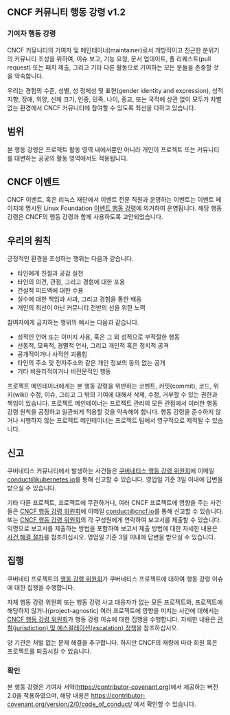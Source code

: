 <!-- Do not edit this file directly. Get the latest from
     https://github.com/cncf/foundation/blob/main/code-of-conduct.md -->
## CNCF 커뮤니티 행동 강령 v1.2

### 기여자 행동 강령

CNCF 커뮤니티의 기여자 및 메인테이너(maintainer)로서 개방적이고 친근한 분위기의
커뮤니티 조성을 위하여, 이슈 보고, 기능 요청, 문서 업데이트,
풀 리퀘스트(pull request) 또는 패치 제출, 그리고 기타 다른 활동으로 기여하는
모든 분들을 존중할 것을 약속합니다.

우리는 경험의 수준, 성별, 성 정체성 및 표현(gender identity and expression), 성적 지향, 장애, 외양, 신체 크기, 인종, 민족, 나이, 종교,
또는 국적에 상관 없이 모두가 차별 없는 환경에서 CNCF 커뮤니티에
참여할 수 있도록 최선을 다하고 있습니다.

## 범위

본 행동 강령은 프로젝트 활동 영역 내에서뿐만 아니라 개인이 프로젝트 또는 커뮤니티를 대변하는 공공의 활동 영역에서도 적용됩니다.

## CNCF 이벤트

CNCF 이벤트, 혹은 리눅스 재단에서 이벤트 전문 직원과 운영하는 이벤트는 이벤트 페이지에 명시된 Linux Foundation [이벤트 행동 강령](https://events.linuxfoundation.org/code-of-conduct)에 의거하여 운영됩니다. 해당 행동 강령은 CNCF의 행동 강령과 함께 사용하도록 고안되었습니다.

## 우리의 원칙

긍정적인 환경을 조성하는 행위는 다음과 같습니다.

* 타인에게 친절과 공감 실천
* 타인의 의견, 관점, 그리고 경험에 대한 포용
* 건설적 피드백에 대한 수용
* 실수에 대한 책임과 사과, 
  그리고 경험을 통한 배움
* 개인의 최선이 아닌 커뮤니티 전반의 
  선을 위한 노력

참여자에게 금지하는 행위의 예시는 다음과 같습니다.

* 성적인 언어 또는 이미지 사용, 혹은 
  그 외 성적으로 부적절한 행동
* 선동적, 모욕적, 경멸적 언사, 그리고 개인적 혹은 정치적 공격
* 공개적이거나 사적인 괴롭힘
* 타인의 주소 및 전자주소와 같은 
  개인 정보의 동의 없는 공개
* 기타 비윤리적이거나 비전문적인 행동


프로젝트 메인테이너에게는 본 행동 강령을 위반하는 코멘트, 커밋(commit), 코드, 위키(wiki) 수정, 이슈, 그리고 그 밖의 기여에 대해서 삭제, 수정,
거부할 수 있는 권한과 책임이 있습니다. 프로젝트 메인테이너는 프로젝트 관리의
모든 관점에서 이러한 행동 강령 원칙을 공정하고 일관되게 적용할 것을 약속해야 합니다.
행동 강령을 준수하지 않거나 시행하지 않는 프로젝트 메인테이너는 프로젝트 팀에서
영구적으로 제적될 수 있습니다.

## 신고

쿠버네티스 커뮤니티에서 발생하는 사건들은 [쿠버네티스 행동 강령 위원회](https://git.k8s.io/community/committee-code-of-conduct)에 이메일 <conduct@kubernetes.io>를 통해 신고할 수 있습니다. 영업일 기준 3일 이내에 답변을 받으실 수 있습니다.

기타 다른 프로젝트, 프로젝트에 무관하거나, 여러 CNCF 프로젝트에 영향을 주는 사건들은 [CNCF 행동 강령 위원회](https://www.cncf.io/conduct/committee/)에 이메일 <conduct@cncf.io>를 통해 신고할 수 있습니다. 또는 [CNCF 행동 강령 위원회](https://www.cncf.io/conduct/committee/)의 각 구성원에게 연락하여 보고서를 제출할 수 있습니다. 익명으로 보고서를 제출하는 방법을 포함하여 보고서 제출 방법에 대한 자세한 내용은 [사건 해결 절차](https://www.cncf.io/conduct/procedures/)를 참조하십시오. 영업일 기준 3일 이내에 답변을 받으실 수 있습니다.

## 집행

쿠버네티 프로젝트의 [행동 강령 위원회](https://github.com/kubernetes/community/tree/master/committee-code-of-conduct)가 쿠버네티스 프로젝트에 대하여 행동 강령 이슈에 대한 집행을 수행합니다. 

자체 행동 강령 위원회 또는 행동 강령 사고 대응자가 없는 모든 프로젝트와, 프로젝트에 해당하지 않거나(project-agnostic) 여러 프로젝트에 영향을 미치는 사건에 대해서는 [CNCF 행동 강령 위원회](https://www.cncf.io/conduct/committee/)가 행동 강령 이슈에 대한 집행을 수행합니다. 자세한 내용은 [관할(jurisdiction) 및 에스컬레이션(escalation) 정책](https://www.cncf.io/conduct/jurisdiction/)을 참조하십시오.

양 기관은 처벌 없는 문제 해결을 추구합니다. 하지만 CNCF의 재량에 따라 회원 혹은 프로젝트를 퇴출시킬 수 있습니다.

### 확인

본 행동 강령은 기여자 서약(https://contributor-covenant.org)에서
제공하는 버전 2.0을 적용하였으며, 해당 내용은
https://contributor-covenant.org/version/2/0/code_of_conduct/ 에서 확인할 수 있습니다.
